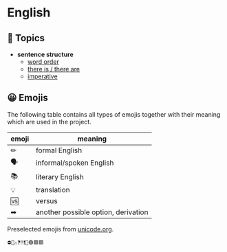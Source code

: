 # English

## 📂 Topics

- **sentence structure**
  - [word order](topics/word-order.md)
  - [there is / there are](topics/there-is-are.md)
  - [imperative](topics/imperative.md)

## 😀 Emojis

The following table contains all types of emojis together with their meaning which are used in the project.

| emoji | meaning                             |
|-------|-------------------------------------|
| ✏     | formal English                      |
| 🗣    | informal/spoken English             |
| 📚    | literary English                    |
| 💡    | translation                         |
| 🆚    | versus                              |
| ➡     | another possible option, derivation |

Preselected emojis from [unicode.org](https://unicode.org/emoji/charts/full-emoji-list.html).

```
⛔🚫⚠❓‼❗🔴🟢🟩🟥
```
